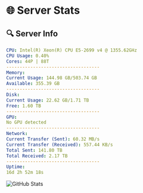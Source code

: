 # 🌐 Server Stats
## 🔍 Server Info
```yaml
CPU: Intel(R) Xeon(R) CPU E5-2699 v4 @ 1355.62GHz
CPU Usage: 0.40%
Cores: 44P | 88T
-----------------------------------
Memory:
Current Usage: 144.98 GB/503.74 GB
Available: 355.39 GB
-----------------------------------
Disk:
Current Usage: 22.62 GB/1.71 TB
Free: 1.60 TB
-----------------------------------
GPU:
No GPU detected
-----------------------------------
Network:
Current Transfer (Sent): 60.32 MB/s
Current Transfer (Received): 557.44 KB/s
Total Sent: 141.80 TB
Total Received: 2.17 TB
-----------------------------------
Uptime:
16d 2h 52m 18s
```
![GitHub Stats](https://img.shields.io/badge/Updated-2025-02-24_01:35:36-blue)